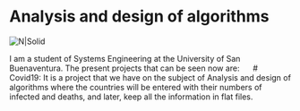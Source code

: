 # Analysis and design of algorithms

![N|Solid](https://www.usbbog.edu.co/matlab/images/logo_acreditacion.png)

I am a student of Systems Engineering at the University of San Buenaventura.
The present projects that can be seen now are:
     
     # Covid19: 
     It is a project that we have on the subject of Analysis and design of algorithms where the countries will be entered with their numbers of infected and deaths, and later, keep all the information in flat files.
